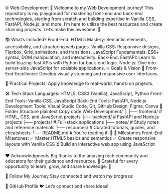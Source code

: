 🌐 Web-Development
🚀 Welcome to my Web Development journey! This repository is my playground for mastering front-end and back-end technologies, starting from scratch and building expertise in Vanilla CSS, FastAPI, Node.js, and more. I’m here to utilize the best resources and create stunning projects. Let’s make this awesome! 🌟

📚 What’s Included?
Front-End:
HTML5 Mastery: Semantic elements, accessibility, and structuring web pages.
Vanilla CSS: Responsive designs, Flexbox, Grid, animations, and transitions.
JavaScript Fundamentals: ES6+ syntax, DOM manipulation, and interactivity.
Back-End:
FastAPI: Learn to build blazing-fast APIs with Python for back-end logic.
Node.js: Dive into server-side JavaScript for scalable applications.
🔥 Goals & Vision
🎯 Front-End Excellence: Develop visually stunning and responsive user interfaces.

🎯 Practical Projects: Apply knowledge to real-world, hands-on projects.

🛠️ Tech Stack
Languages: HTML5, CSS3 (Vanilla), JavaScript, Python
Front-End Tools: Vanilla CSS, JavaScript
Back-End Tools: FastAPI, Node.js
Development Tools: Visual Studio Code, Git, GitHub
Design: Figma, Canva
📂 Folder Structure
plaintext
Copy code
Web-Development/
│
├── frontend/         # HTML, CSS, and JavaScript projects
├── backend/          # FastAPI and Node.js projects
├── projects/         # Full-stack applications
├── notes/            # Study notes and reference materials
├── resources/        # Curated tutorials, guides, and cheatsheets
└── README.md         # You’re reading it! 🎉
🎉 Milestones
Front-End Milestones:
✅ Master HTML5 basics and semantics
✅ Create responsive layouts with Vanilla CSS
⏳ Build an interactive web app using JavaScript

❤️ Acknowledgments
Big thanks to the amazing tech community and educators for their guidance and resources. 🙌
Grateful for every opportunity to learn, grow, and share knowledge. 🚀

🚀 Follow My Journey
Stay connected and watch my progress:

🌟 GitHub Profile
🐦 Let’s connect and share ideas!
